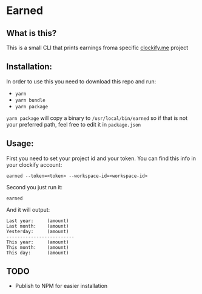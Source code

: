 # Earned

## What is this?
This is a small CLI that prints earnings froma specific [clockify.me](https://clockify.me/) project

## Installation:
In order to use this you need to download this repo and run:
- `yarn`
- `yarn bundle`
- `yarn package`

`yarn package` will copy a binary to `/usr/local/bin/earned` so if that is not your preferred path, feel free to edit it in `package.json`

## Usage:
First you need to set your project id and your token. You can find this info in your clockify account:
```
earned --token=<token> --workspace-id=<workspace-id>
```

Second you just run it:

```
earned
```

And it will output:
```
Last year:     (amount)
Last month:    (amount)
Yesterday:     (amount)
-------------------------
This year:     (amount)
This month:    (amount)
This day:      (amount)
```

## TODO
- Publish to NPM for easier installation
